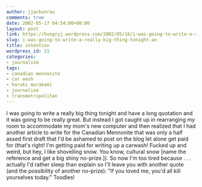 ```yaml
---
author: jjackunrau
comments: true
date: 2002-05-17 04:54:00+00:00
layout: post
link: https://hungryj.wordpress.com/2002/05/16/i-was-going-to-write-a-really-big-thing-tonight-an/
slug: i-was-going-to-write-a-really-big-thing-tonight-an
title: intention
wordpress_id: 21
categories:
- journalism
tags:
- canadian mennonite
- car wash
- haruki murakami
- journalism
- transmetropolitan
---
```


I was going to write a really big thing tonight and have a long quotation and it was going to be really great.  But instead I got caught up in rearranging my room to accommodate my mom's new computer and then realized that I had another article to write for the Canadian Mennonite that was only a half assed first draft that I'd be ashamed to post on the blog let alone get paid for (that's right!  I'm getting paid for writing up a carwash!  Fucked up and weird, but hey, I like shovelling snow.  You know, cultural snow [name the reference and get a big shiny no-prize.]).  So now I'm too tired because . . . actually I'd rather sleep than explain so I'll leave you with another quote (and the possibility of another no-prize): "If you loved me, you'd all kill yourselves today."  Toodles!
